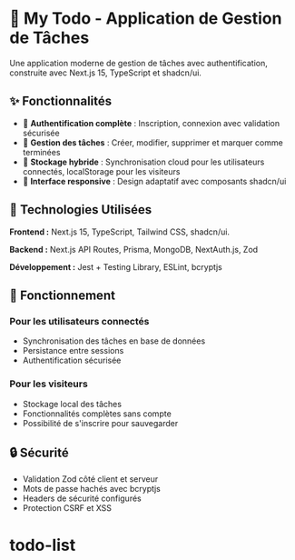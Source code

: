# 📝 My Todo - Application de Gestion de Tâches

Une application moderne de gestion de tâches avec authentification, construite avec Next.js 15, TypeScript et shadcn/ui.

## ✨ Fonctionnalités

- 🔐 **Authentification complète** : Inscription, connexion avec validation sécurisée
- 📝 **Gestion des tâches** : Créer, modifier, supprimer et marquer comme terminées
- 💾 **Stockage hybride** : Synchronisation cloud pour les utilisateurs connectés, localStorage pour les visiteurs
- 📱 **Interface responsive** : Design adaptatif avec composants shadcn/ui

## 🚀 Technologies Utilisées

**Frontend :** Next.js 15, TypeScript, Tailwind CSS, shadcn/ui.

**Backend :** Next.js API Routes, Prisma, MongoDB, NextAuth.js, Zod

**Développement :** Jest + Testing Library, ESLint, bcryptjs

## 🎯 Fonctionnement

### Pour les utilisateurs connectés

- Synchronisation des tâches en base de données
- Persistance entre sessions
- Authentification sécurisée

### Pour les visiteurs

- Stockage local des tâches
- Fonctionnalités complètes sans compte
- Possibilité de s'inscrire pour sauvegarder

## 🔒 Sécurité

- Validation Zod côté client et serveur
- Mots de passe hachés avec bcryptjs
- Headers de sécurité configurés
- Protection CSRF et XSS
# todo-list
